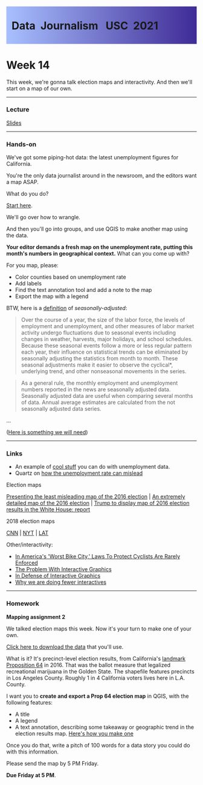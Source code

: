 <div class="header">
<h1 class="ml7">
  <span class="text-wrapper">
    <span class="letters"><p id ="usc p">Data&nbsp;&nbsp;Journalism&nbsp;&nbsp;&nbsp;USC&nbsp;&nbsp;2021</p></span>
  </span>
</h1>
</div>
<script src="https://cdnjs.cloudflare.com/ajax/libs/animejs/2.0.2/anime.min.js"></script>

<script src="https://ajax.googleapis.com/ajax/libs/jquery/3.3.1/jquery.min.js"></script>

<style>
.header{
      background-image: linear-gradient(to right, #a8c0ff, #3f2b96);
}

.ml7 {
  position: relative;
  font-weight: 1200;


}
.ml7 .text-wrapper {
  position: relative;
  display: inline-block;
  padding-top: 0.2em;
  padding-right: 0.05em;
  padding-bottom: 0.1em;
  overflow: hidden;
  padding-left: 14px;

}
.ml7 .letter {
  transform-origin: 0 100%;
  display: inline-block;
  line-height: 1.3em;
  font-size: 3.6em;
  color: #FFFFFF
}


</style>


<script>
// Wrap every letter in a span
$('.ml7 .letters').each(function(){
  $(this).html($(this).text().replace(/([^\x00-\x80]|\w)/g, "<span class='letter'>$&</span>"));
});

anime.timeline({loop: true})
  .add({
    targets: '.ml7 .letter',
    translateY: ["1.1em", 0],
    translateX: ["0.55em", 0],
    translateZ: 0,
    rotateZ: [180, 0],
    duration: 1050,
    easing: "easeOutExpo",
    delay: function(el, i) {
      return 50 * i;
    }
  }).add({
    targets: '.ml7',
    opacity: 0,
    duration: 1000,
    easing: "easeOutExpo",
    delay: 1000
  });
</script>

# Week 14
This week, we're gonna talk election maps and interactivity. And then we'll start on a map of our own.

---

### Lecture

[Slides](https://docs.google.com/presentation/d/1AMlUiPW7RW-aVTi77P9EKl5XkXfvXZn8nsC_Jbp1AJw/edit?usp=sharing)

---

### Hands-on

We've got some piping-hot data: the latest unemployment figures for California.

You're the only data journalist around in the newsroom, and the editors want a map ASAP.

What do you do?

[Start here](https://data.edd.ca.gov/Labor-Force-and-Unemployment-Rates/Labor-Force-and-Unemployment-Rate-for-California-C/r8rw-9pxx).

We'll go over how to wrangle.

And then you'll go into groups, and use QGIS to make another map using the data.

**Your editor demands a fresh map on the unemployment rate, putting this month's numbers in geographical context.** What can you come up with?

For you map, please:

* Color counties based on unemployment rate
* Add labels
* Find the text annotation tool and add a note to the map
* Export the map with a legend


BTW, here is a [definition](https://web.archive.org/web/20061217002213/http://www.labormarketinfo.edd.ca.gov/article.asp?ARTICLEID=118) of *seasonally-adjusted*:

> Over the course of a year, the size of the labor force, the levels of employment and unemployment, and other measures of labor market activity undergo fluctuations due to seasonal events including changes in weather, harvests, major holidays, and school schedules.  Because these seasonal events follow a more or less regular pattern each year, their influence on statistical trends can be eliminated by seasonally adjusting the statistics from month to month.  These seasonal adjustments make it easier to observe the cyclical*, underlying trend, and other nonseasonal movements in the series.

> As a general rule, the monthly employment and unemployment numbers reported in the news are seasonally adjusted data.  Seasonally adjusted data are useful when comparing several months of data. Annual average estimates are calculated from the not seasonally adjusted data series.



...

([Here is something we will need](https://data.ca.gov/dataset/ca-geographic-boundaries))

---

### Links

* An example of [cool stuff](http://graphics.latimes.com/calmap-california-county-unemployment/) you can do with unemployment data.
* Quartz on [how the unemployment rate can mislead](https://qz.com/877432/the-us-unemployment-rate-measure-is-deceptive-and-doesnt-need-to-be/)

Election maps

[Presenting the least misleading map of the 2016 election](https://www.washingtonpost.com/news/politics/wp/2018/07/30/presenting-the-least-misleading-map-of-the-2016-election/?utm_term=.0d639286a97d) | [An extremely detailed map of the 2016 election](https://www.washingtonpost.com/news/politics/wp/2018/07/30/presenting-the-least-misleading-map-of-the-2016-election/?utm_term=.0d639286a97d) | [Trump to display map of 2016 election results in the White House: report](https://thehill.com/blogs/blog-briefing-room/332927-trump-will-hang-map-of-2016-election-results-in-the-white-house)

2018 election maps

[CNN](https://www.cnn.com/election/2020/results/president) | [NYT](https://www.nytimes.com/interactive/2020/11/03/us/elections/results-president.html) | [LAT](https://www.latimes.com/projects/2020-presidential-election-live-results/)

Other/interactivity:

* [In America's 'Worst Bike City,' Laws To Protect Cyclists Are Rarely Enforced](https://laist.com/2018/12/04/bike_safety_los_angeles_law_three-feet-law.php)
* [The Problem With Interactive Graphics](https://www.fastcompany.com/3069008/the-problem-with-interactive-graphics)
* [In Defense of Interactive Graphics](https://www.vis4.net/blog/2017/03/in-defense-of-interactive-graphics/)
* [Why we are doing fewer  interactives](https://github.com/archietse/malofiej-2016/blob/master/tse-malofiej-2016-slides.pdf)

---

### Homework

**Mapping assignment 2**

We talked election maps this week. Now it's your turn to make one of your own.

[Click here to download the data](https://amendelson.github.io/usc-data-2021/data/prop64.zip) that you'll use.

What is it? It's precinct-level election results, from California's [landmark Proposition 64](https://ballotpedia.org/California_Proposition_64,_Marijuana_Legalization_(2016)) in 2016. That was the ballot measure that legalized recreational marijuana in the Golden State. The shapefile features precincts in Los Angeles County. Roughly 1 in 4 California voters lives here in L.A. County.

I want you to **create and export a Prop 64 election map** in QGIS, with the following features:

* A title
* A legend
* A text annotation, describing some takeaway or geographic trend in the election results map. [Here's how you make one](https://docs.qgis.org/2.14/fi/docs/user_manual/introduction/general_tools.html#annotation-tools)

Once you do that, write a pitch of 100 words for a data story you could do with this information.

Please send the map by 5 PM Friday.

**Due Friday at 5 PM**.